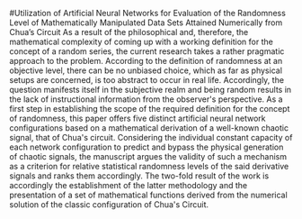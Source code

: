 #Utilization of Artificial Neural Networks for Evaluation of the Randomness Level of Mathematically Manipulated Data Sets Attained Numerically from Chua’s Circuit
As a result of the philosophical and, therefore, the mathematical complexity of coming up with a working definition for the concept of a random series, the current research takes a rather pragmatic approach to the problem. According to the definition of randomness at an objective level, there can be no unbiased choice, which as far as physical setups are concerned, is too abstract to occur in real life. Accordingly, the question manifests itself in the subjective realm and being random results in the lack of instructional information from the observer's perspective. As a first step in establishing the scope of the required definition for the concept of randomness, this paper offers five distinct artificial neural network configurations based on a mathematical derivation of a well-known chaotic signal, that of Chua's circuit. Considering the individual constant capacity of each network configuration to predict and bypass the physical generation of chaotic signals, the manuscript argues the validity of such a mechanism as a criterion for relative statistical randomness levels of the said derivative signals and ranks them accordingly. The two-fold result of the work is accordingly the establishment of the latter methodology and the presentation of a set of mathematical functions derived from the numerical solution of the classic configuration of Chua's Circuit. 
